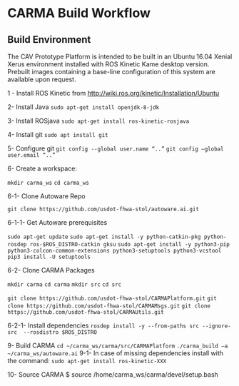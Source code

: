 # CARMA Build Workflow

## Build Environment
The CAV Prototype Platform is intended to be built in an Ubuntu 16.04 Xenial Xerus environment installed with ROS Kinetic Kame desktop version. Prebuilt images 
containing a base-line configuration of this system are available upon request. 

1 - Install ROS Kinetic from http://wiki.ros.org/kinetic/Installation/Ubuntu

2-  Install Java
`sudo apt-get install openjdk-8-jdk`

3- Install ROSjava
`sudo apt-get install ros-kinetic-rosjava`

4- Install git
`sudo apt install git`

5- Configure git
`git config --global user.name “..”`
`git config –global user.email “..”`

6- Create a workspace:

`mkdir carma_ws`
`cd carma_ws`


6-1- Clone Autoware Repo

`git clone https://github.com/usdot-fhwa-stol/autoware.ai.git`

6-1-1- Get Autoware prerequisites


`sudo apt-get update`
`sudo apt-get install -y python-catkin-pkg python-rosdep ros-$ROS_DISTRO-catkin gksu`
`sudo apt-get install -y python3-pip python3-colcon-common-extensions python3-setuptools python3-vcstool`
`pip3 install -U setuptools`

6-2- Clone CARMA Packages

`mkdir carma`
`cd carma`
`mkdir src`
`cd src` 

`git clone https://github.com/usdot-fhwa-stol/CARMAPlatform.git`
`git clone https://github.com/usdot-fhwa-stol/CARMAMsgs.git`
`git clone https://github.com/usdot-fhwa-stol/CARMAUtils.git`

6-2-1- Install dependencies
`rosdep install -y --from-paths src --ignore-src  --rosdistro $ROS_DISTRO`

9- Build CARMA
`cd ~/carma_ws/carma/src/CARMAPlatform`
`./carma_build –a ~/carma_ws/autoware.ai`
9-1- In case of missing dependencies  install with the command:
`sudo apt-get install ros-kinetic-XXX`


10- Source CARMA
$ source /home/carma_ws/carma/devel/setup.bash